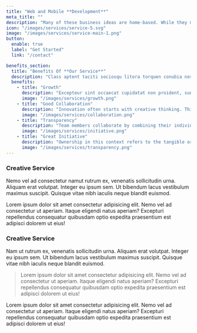 ```yaml
---
title: "Web and Mobile **Development**"
meta_title: ""
description: "Many of these business ideas are home-based. While they may not make you a billionaire"
icon: "/images/services/service-5.svg"
image: "/images/services/service-main-1.png"
button:
  enable: true
  label: "Get Started"
  link: "/contact"

benefits_section:
  title: "Benefits Of **Our Service**"
  description: "Class aptent taciti sociosqu litora torquen conubia nostramase inceptos himenaeo phasellus metus nisl euismod."
  benefits:
    - title: "Growth"
      description: "Excepteur sint occaecat cupidatat non proident, sunt in culpa qui officia deserunt mollit"
      image: "/images/services/growth.png"
    - title: "Good Collaboration"
      description: "Innovation often starts with creative thinking. This involves the ability to generate unique"
      image: "/images/services/collaboration.png"
    - title: "Transparency"
      description: "Team members collaborate by combining their individual skills, strengths, and perspectives"
      image: "/images/services/initiative.png"
    - title: "Great Initiative"
      description: "Ownership in this context refers to the tangible or intangible items that an individual has"
      image: "/images/services/transparency.png"
---
```

### Creative Service

Nemo vel ad consectetur namut rutrum ex, venenatis sollicitudin urna. Aliquam erat volutpat. Integer eu ipsum sem. Ut bibendum lacus vestibulum maximus suscipit. Quisque vitae nibh iaculis neque blandit euismod.

Lorem ipsum dolor sit amet consectetur adipisicing elit. Nemo vel ad consectetur ut aperiam. Itaque eligendi natus aperiam? Excepturi repellendus consequatur quibusdam optio expedita praesentium est adipisci dolorem ut eius!

### Creative Service

Nam ut rutrum ex, venenatis sollicitudin urna. Aliquam erat volutpat. Integer eu ipsum sem. Ut bibendum lacus vestibulum maximus suscipit. Quisque vitae nibh iaculis neque blandit euismod.

> Lorem ipsum dolor sit amet consectetur adipisicing elit. Nemo vel ad consectetur ut aperiam. Itaque eligendi natus aperiam? Excepturi repellendus consequatur quibusdam optio expedita praesentium est adipisci dolorem ut eius!

Lorem ipsum dolor sit amet consectetur adipisicing elit. Nemo vel ad consectetur ut aperiam. Itaque eligendi natus aperiam? Excepturi repellendus consequatur quibusdam optio expedita praesentium est adipisci dolorem ut eius!
